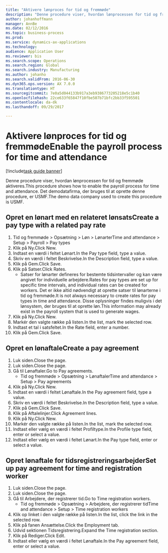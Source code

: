 ```yaml
--- 
title: "Aktivere lønproces for tid og fremmøde"
description: "Denne procedure viser, hvordan lønprocessen for tid og fremmøde aktiveres."
author: johanhoffmann
manager: AnnBe
ms.date: 02/12/2016
ms.topic: business-process
ms.prod: 
ms.service: dynamics-ax-applications
ms.technology: 
audience: Application User
ms.reviewer: bis
ms.search.scope: Operations
ms.search.region: Global
ms.search.industry: Manufacturing
ms.author: johanho
ms.search.validFrom: 2016-06-30
ms.dyn365.ops.version: AX 7.0.0
ms.translationtype: HT
ms.sourcegitcommit: 7e0a5d044133b917a3eb9386773205218e5c1b40
ms.openlocfilehash: 22ce633f65847f10fbe507b71bfc2bb33f595501
ms.contentlocale: da-dk
ms.lasthandoff: 09/29/2017

---
```

# <a name="enable-the-payroll-process-for-time-and-attendance"></a><span data-ttu-id="353f4-103">Aktivere lønproces for tid og fremmøde</span><span class="sxs-lookup"><span data-stu-id="353f4-103">Enable the payroll process for time and attendance</span></span>

[!include[task guide banner](../../includes/task-guide-banner.md)]

<span data-ttu-id="353f4-104">Denne procedure viser, hvordan lønprocessen for tid og fremmøde aktiveres.</span><span class="sxs-lookup"><span data-stu-id="353f4-104">This procedure shows how to enable the payroll process for time and attendance.</span></span> <span data-ttu-id="353f4-105">Det demodatafirma, der bruges til at oprette denne procedure, er USMF.</span><span class="sxs-lookup"><span data-stu-id="353f4-105">The demo data company used to create this procedure is USMF.</span></span>


## <a name="create-a-pay-type-with-a-related-pay-rate"></a><span data-ttu-id="353f4-106">Opret en lønart med en relateret lønsats</span><span class="sxs-lookup"><span data-stu-id="353f4-106">Create a pay type with a related pay rate</span></span>
1. <span data-ttu-id="353f4-107">Tid og fremmøde > Opsætning > Løn > Lønarter</span><span class="sxs-lookup"><span data-stu-id="353f4-107">Time and attendance > Setup > Payroll > Pay types</span></span>
2. <span data-ttu-id="353f4-108">Klik på Ny.</span><span class="sxs-lookup"><span data-stu-id="353f4-108">Click New.</span></span>
3. <span data-ttu-id="353f4-109">Indtast en værdi i feltet Lønart.</span><span class="sxs-lookup"><span data-stu-id="353f4-109">In the Pay type field, type a value.</span></span>
4. <span data-ttu-id="353f4-110">Skriv en værdi i feltet Beskrivelse.</span><span class="sxs-lookup"><span data-stu-id="353f4-110">In the Description field, type a value.</span></span>
5. <span data-ttu-id="353f4-111">Klik på Gem.</span><span class="sxs-lookup"><span data-stu-id="353f4-111">Click Save.</span></span>
6. <span data-ttu-id="353f4-112">Klik på Satser.</span><span class="sxs-lookup"><span data-stu-id="353f4-112">Click Rates.</span></span>
    * <span data-ttu-id="353f4-113">Satser for lønarter defineres for bestemte tidsintervaller og kan være angivet for individuelle arbejdere.</span><span class="sxs-lookup"><span data-stu-id="353f4-113">Rates for pay types are set up for specific time intervals, and individual rates can be created for workers.</span></span> <span data-ttu-id="353f4-114">Det er ikke altid nødvendigt at oprette satser til lønarterne i tid og fremmøde.</span><span class="sxs-lookup"><span data-stu-id="353f4-114">It is not always necessary to create rates for pay types in time and attendance.</span></span> <span data-ttu-id="353f4-115">Disse oplysninger findes muligvis i det lønsystem, der bruges til at oprette løn.</span><span class="sxs-lookup"><span data-stu-id="353f4-115">This information may already exist in the payroll system that is used to generate wages.</span></span>  
7. <span data-ttu-id="353f4-116">Klik på Ny.</span><span class="sxs-lookup"><span data-stu-id="353f4-116">Click New.</span></span>
8. <span data-ttu-id="353f4-117">Markér den valgte række på listen.</span><span class="sxs-lookup"><span data-stu-id="353f4-117">In the list, mark the selected row.</span></span>
9. <span data-ttu-id="353f4-118">Indtast et tal i satsfeltet.</span><span class="sxs-lookup"><span data-stu-id="353f4-118">In the Rate field, enter a number.</span></span>
10. <span data-ttu-id="353f4-119">Klik på Gem.</span><span class="sxs-lookup"><span data-stu-id="353f4-119">Click Save.</span></span>

## <a name="create-a-pay-agreement"></a><span data-ttu-id="353f4-120">Opret en lønaftale</span><span class="sxs-lookup"><span data-stu-id="353f4-120">Create a pay agreement</span></span>
1. <span data-ttu-id="353f4-121">Luk siden.</span><span class="sxs-lookup"><span data-stu-id="353f4-121">Close the page.</span></span>
2. <span data-ttu-id="353f4-122">Luk siden.</span><span class="sxs-lookup"><span data-stu-id="353f4-122">Close the page.</span></span>
3. <span data-ttu-id="353f4-123">Gå til Lønaftaler.</span><span class="sxs-lookup"><span data-stu-id="353f4-123">Go to Pay agreements.</span></span>
    * <span data-ttu-id="353f4-124">Tid og fremmøde > Opsætning > Lønaftaler</span><span class="sxs-lookup"><span data-stu-id="353f4-124">Time and attendance > Setup > Pay agreements</span></span>  
4. <span data-ttu-id="353f4-125">Klik på Ny.</span><span class="sxs-lookup"><span data-stu-id="353f4-125">Click New.</span></span>
5. <span data-ttu-id="353f4-126">Indtast en værdi i feltet Lønaftale.</span><span class="sxs-lookup"><span data-stu-id="353f4-126">In the Pay agreement field, type a value.</span></span>
6. <span data-ttu-id="353f4-127">Skriv en værdi i feltet Beskrivelse.</span><span class="sxs-lookup"><span data-stu-id="353f4-127">In the Description field, type a value.</span></span>
7. <span data-ttu-id="353f4-128">Klik på Gem.</span><span class="sxs-lookup"><span data-stu-id="353f4-128">Click Save.</span></span>
8. <span data-ttu-id="353f4-129">Klik på Aftalelinjer.</span><span class="sxs-lookup"><span data-stu-id="353f4-129">Click Agreement lines.</span></span>
9. <span data-ttu-id="353f4-130">Klik på Ny.</span><span class="sxs-lookup"><span data-stu-id="353f4-130">Click New.</span></span>
10. <span data-ttu-id="353f4-131">Markér den valgte række på listen.</span><span class="sxs-lookup"><span data-stu-id="353f4-131">In the list, mark the selected row.</span></span>
11. <span data-ttu-id="353f4-132">Indtast eller vælg en værdi i feltet Profiltype.</span><span class="sxs-lookup"><span data-stu-id="353f4-132">In the Profile type field, enter or select a value.</span></span>
12. <span data-ttu-id="353f4-133">Indtast eller vælg en værdi i feltet Lønart.</span><span class="sxs-lookup"><span data-stu-id="353f4-133">In the Pay type field, enter or select a value.</span></span>

## <a name="set-up-pay-agreement-for-time-and-registration-worker"></a><span data-ttu-id="353f4-134">Opret lønaftale for tidsregistreringsarbejder</span><span class="sxs-lookup"><span data-stu-id="353f4-134">Set up pay agreement for time and registration worker</span></span>
1. <span data-ttu-id="353f4-135">Luk siden.</span><span class="sxs-lookup"><span data-stu-id="353f4-135">Close the page.</span></span>
2. <span data-ttu-id="353f4-136">Luk siden.</span><span class="sxs-lookup"><span data-stu-id="353f4-136">Close the page.</span></span>
3. <span data-ttu-id="353f4-137">Gå til Arbejdere, der registrerer tid.</span><span class="sxs-lookup"><span data-stu-id="353f4-137">Go to Time registration workers.</span></span>
    * <span data-ttu-id="353f4-138">Tid og fremmøde > Opsætning > Arbejdere, der registrerer tid</span><span class="sxs-lookup"><span data-stu-id="353f4-138">Time and attendance > Setup > Time registration workers</span></span>  
4. <span data-ttu-id="353f4-139">Klik op linket i den valgte række på listen.</span><span class="sxs-lookup"><span data-stu-id="353f4-139">In the list, click the link in the selected row.</span></span>
5. <span data-ttu-id="353f4-140">Klik på fanen Ansættelse.</span><span class="sxs-lookup"><span data-stu-id="353f4-140">Click the Employment tab.</span></span>
6. <span data-ttu-id="353f4-141">Udvid sektionen Tidsregistrering.</span><span class="sxs-lookup"><span data-stu-id="353f4-141">Expand the Time registration section.</span></span>
7. <span data-ttu-id="353f4-142">Klik på Rediger.</span><span class="sxs-lookup"><span data-stu-id="353f4-142">Click Edit.</span></span>
8. <span data-ttu-id="353f4-143">Indtast eller vælg en værdi i feltet Lønaftale.</span><span class="sxs-lookup"><span data-stu-id="353f4-143">In the Pay agreement field, enter or select a value.</span></span>


